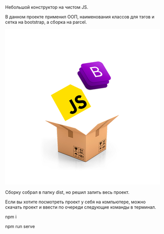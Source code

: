 Небольшой конструктор на чистом JS. 

В данном проекте применил ООП, наименования классов для тэгов и сетка на bootstrap, а сборка на parcel. 

![alt text](assets/stekConstructor.png)

Сборку собрал в папку dist, но решил залить весь проект. 

Если вы хотите посмотреть проект у себя на компьютере, можно скачать проект и ввести по очереди следующие команды в терминал.

npm i 

npm run serve

